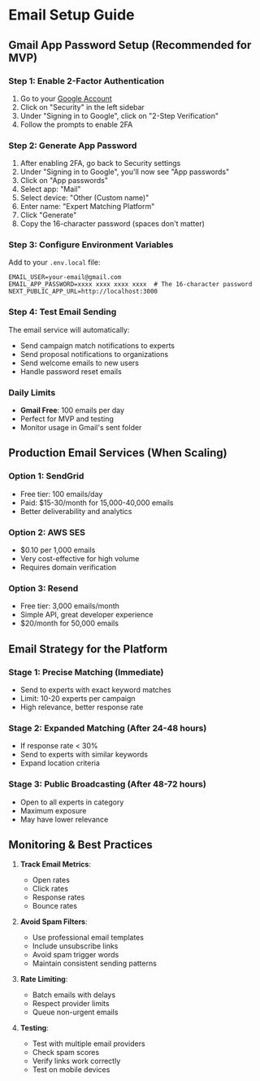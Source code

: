 # Email Setup Guide

## Gmail App Password Setup (Recommended for MVP)

### Step 1: Enable 2-Factor Authentication
1. Go to your [Google Account](https://myaccount.google.com/)
2. Click on "Security" in the left sidebar
3. Under "Signing in to Google", click on "2-Step Verification"
4. Follow the prompts to enable 2FA

### Step 2: Generate App Password
1. After enabling 2FA, go back to Security settings
2. Under "Signing in to Google", you'll now see "App passwords"
3. Click on "App passwords"
4. Select app: "Mail"
5. Select device: "Other (Custom name)"
6. Enter name: "Expert Matching Platform"
7. Click "Generate"
8. Copy the 16-character password (spaces don't matter)

### Step 3: Configure Environment Variables
Add to your `.env.local` file:
```env
EMAIL_USER=your-email@gmail.com
EMAIL_APP_PASSWORD=xxxx xxxx xxxx xxxx  # The 16-character password
NEXT_PUBLIC_APP_URL=http://localhost:3000
```

### Step 4: Test Email Sending
The email service will automatically:
- Send campaign match notifications to experts
- Send proposal notifications to organizations
- Send welcome emails to new users
- Handle password reset emails

### Daily Limits
- **Gmail Free**: 100 emails per day
- Perfect for MVP and testing
- Monitor usage in Gmail's sent folder

## Production Email Services (When Scaling)

### Option 1: SendGrid
- Free tier: 100 emails/day
- Paid: $15-30/month for 15,000-40,000 emails
- Better deliverability and analytics

### Option 2: AWS SES
- $0.10 per 1,000 emails
- Very cost-effective for high volume
- Requires domain verification

### Option 3: Resend
- Free tier: 3,000 emails/month
- Simple API, great developer experience
- $20/month for 50,000 emails

## Email Strategy for the Platform

### Stage 1: Precise Matching (Immediate)
- Send to experts with exact keyword matches
- Limit: 10-20 experts per campaign
- High relevance, better response rate

### Stage 2: Expanded Matching (After 24-48 hours)
- If response rate < 30%
- Send to experts with similar keywords
- Expand location criteria

### Stage 3: Public Broadcasting (After 48-72 hours)
- Open to all experts in category
- Maximum exposure
- May have lower relevance

## Monitoring & Best Practices

1. **Track Email Metrics**:
   - Open rates
   - Click rates
   - Response rates
   - Bounce rates

2. **Avoid Spam Filters**:
   - Use professional email templates
   - Include unsubscribe links
   - Avoid spam trigger words
   - Maintain consistent sending patterns

3. **Rate Limiting**:
   - Batch emails with delays
   - Respect provider limits
   - Queue non-urgent emails

4. **Testing**:
   - Test with multiple email providers
   - Check spam scores
   - Verify links work correctly
   - Test on mobile devices